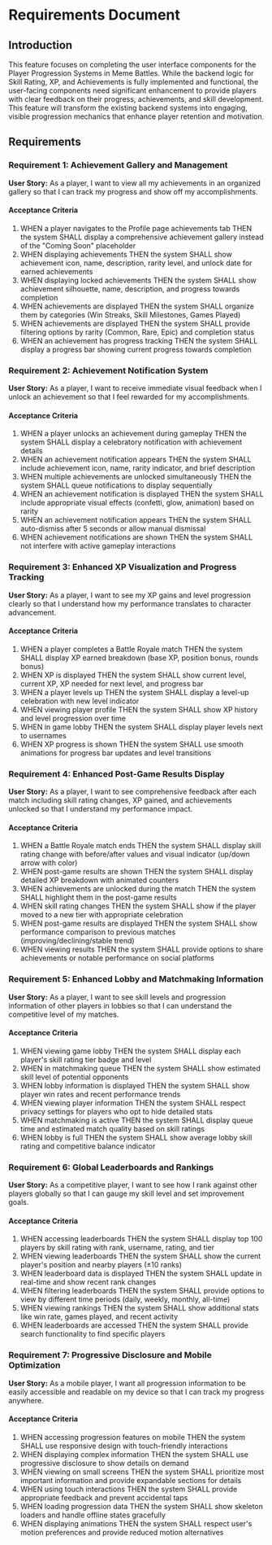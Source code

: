 # Requirements Document

## Introduction

This feature focuses on completing the user interface components for the Player Progression Systems in Meme Battles. While the backend logic for Skill Rating, XP, and Achievements is fully implemented and functional, the user-facing components need significant enhancement to provide players with clear feedback on their progress, achievements, and skill development. This feature will transform the existing backend systems into engaging, visible progression mechanics that enhance player retention and motivation.

## Requirements

### Requirement 1: Achievement Gallery and Management

**User Story:** As a player, I want to view all my achievements in an organized gallery so that I can track my progress and show off my accomplishments.

#### Acceptance Criteria

1. WHEN a player navigates to the Profile page achievements tab THEN the system SHALL display a comprehensive achievement gallery instead of the "Coming Soon" placeholder
2. WHEN displaying achievements THEN the system SHALL show achievement icon, name, description, rarity level, and unlock date for earned achievements
3. WHEN displaying locked achievements THEN the system SHALL show achievement silhouette, name, description, and progress towards completion
4. WHEN achievements are displayed THEN the system SHALL organize them by categories (Win Streaks, Skill Milestones, Games Played)
5. WHEN achievements are displayed THEN the system SHALL provide filtering options by rarity (Common, Rare, Epic) and completion status
6. WHEN an achievement has progress tracking THEN the system SHALL display a progress bar showing current progress towards completion

### Requirement 2: Achievement Notification System

**User Story:** As a player, I want to receive immediate visual feedback when I unlock an achievement so that I feel rewarded for my accomplishments.

#### Acceptance Criteria

1. WHEN a player unlocks an achievement during gameplay THEN the system SHALL display a celebratory notification with achievement details
2. WHEN an achievement notification appears THEN the system SHALL include achievement icon, name, rarity indicator, and brief description
3. WHEN multiple achievements are unlocked simultaneously THEN the system SHALL queue notifications to display sequentially
4. WHEN an achievement notification is displayed THEN the system SHALL include appropriate visual effects (confetti, glow, animation) based on rarity
5. WHEN an achievement notification appears THEN the system SHALL auto-dismiss after 5 seconds or allow manual dismissal
6. WHEN achievement notifications are shown THEN the system SHALL not interfere with active gameplay interactions

### Requirement 3: Enhanced XP Visualization and Progress Tracking

**User Story:** As a player, I want to see my XP gains and level progression clearly so that I understand how my performance translates to character advancement.

#### Acceptance Criteria

1. WHEN a player completes a Battle Royale match THEN the system SHALL display XP earned breakdown (base XP, position bonus, rounds bonus)
2. WHEN XP is displayed THEN the system SHALL show current level, current XP, XP needed for next level, and progress bar
3. WHEN a player levels up THEN the system SHALL display a level-up celebration with new level indicator
4. WHEN viewing player profile THEN the system SHALL show XP history and level progression over time
5. WHEN in game lobby THEN the system SHALL display player levels next to usernames
6. WHEN XP progress is shown THEN the system SHALL use smooth animations for progress bar updates and level transitions

### Requirement 4: Enhanced Post-Game Results Display

**User Story:** As a player, I want to see comprehensive feedback after each match including skill rating changes, XP gained, and achievements unlocked so that I understand my performance impact.

#### Acceptance Criteria

1. WHEN a Battle Royale match ends THEN the system SHALL display skill rating change with before/after values and visual indicator (up/down arrow with color)
2. WHEN post-game results are shown THEN the system SHALL display detailed XP breakdown with animated counters
3. WHEN achievements are unlocked during the match THEN the system SHALL highlight them in the post-game results
4. WHEN skill rating changes THEN the system SHALL show if the player moved to a new tier with appropriate celebration
5. WHEN post-game results are displayed THEN the system SHALL show performance comparison to previous matches (improving/declining/stable trend)
6. WHEN viewing results THEN the system SHALL provide options to share achievements or notable performance on social platforms

### Requirement 5: Enhanced Lobby and Matchmaking Information

**User Story:** As a player, I want to see skill levels and progression information of other players in lobbies so that I can understand the competitive level of my matches.

#### Acceptance Criteria

1. WHEN viewing game lobby THEN the system SHALL display each player's skill rating tier badge and level
2. WHEN in matchmaking queue THEN the system SHALL show estimated skill level of potential opponents
3. WHEN lobby information is displayed THEN the system SHALL show player win rates and recent performance trends
4. WHEN viewing player information THEN the system SHALL respect privacy settings for players who opt to hide detailed stats
5. WHEN matchmaking is active THEN the system SHALL display queue time and estimated match quality based on skill ratings
6. WHEN lobby is full THEN the system SHALL show average lobby skill rating and competitive balance indicator

### Requirement 6: Global Leaderboards and Rankings

**User Story:** As a competitive player, I want to see how I rank against other players globally so that I can gauge my skill level and set improvement goals.

#### Acceptance Criteria

1. WHEN accessing leaderboards THEN the system SHALL display top 100 players by skill rating with rank, username, rating, and tier
2. WHEN viewing leaderboards THEN the system SHALL show the current player's position and nearby players (±10 ranks)
3. WHEN leaderboard data is displayed THEN the system SHALL update in real-time and show recent rank changes
4. WHEN filtering leaderboards THEN the system SHALL provide options to view by different time periods (daily, weekly, monthly, all-time)
5. WHEN viewing rankings THEN the system SHALL show additional stats like win rate, games played, and recent activity
6. WHEN leaderboards are accessed THEN the system SHALL provide search functionality to find specific players

### Requirement 7: Progressive Disclosure and Mobile Optimization

**User Story:** As a mobile player, I want all progression information to be easily accessible and readable on my device so that I can track my progress anywhere.

#### Acceptance Criteria

1. WHEN accessing progression features on mobile THEN the system SHALL use responsive design with touch-friendly interactions
2. WHEN displaying complex information THEN the system SHALL use progressive disclosure to show details on demand
3. WHEN viewing on small screens THEN the system SHALL prioritize most important information and provide expandable sections for details
4. WHEN using touch interactions THEN the system SHALL provide appropriate feedback and prevent accidental taps
5. WHEN loading progression data THEN the system SHALL show skeleton loaders and handle offline states gracefully
6. WHEN displaying animations THEN the system SHALL respect user's motion preferences and provide reduced motion alternatives